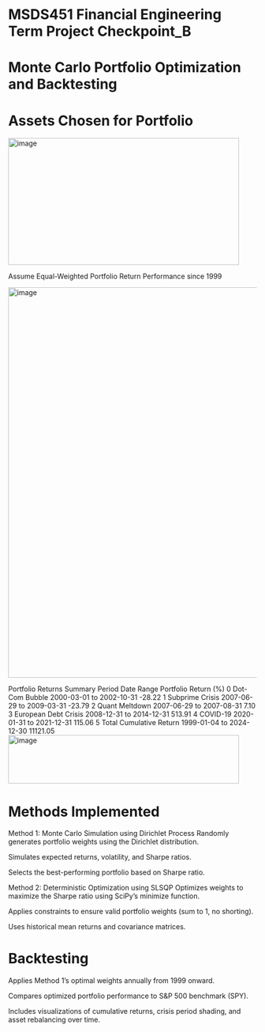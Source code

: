 # MSDS451 Financial Engineering Term Project Checkpoint_B

# Monte Carlo Portfolio Optimization and Backtesting

# Assets Chosen for Portfolio

<img width="468" height="257" alt="image" src="https://github.com/user-attachments/assets/44451e06-f82e-40b8-8c53-0c5517197f79" />

Assume Equal-Weighted Portfolio Return Performance since 1999

<img width="1389" height="790" alt="image" src="https://github.com/user-attachments/assets/71b8d42b-e251-40db-8d80-4485df636cc0" />


Portfolio Returns Summary
                    Period                Date Range  Portfolio Return (%)
0           Dot-Com Bubble  2000-03-01 to 2002-10-31                -28.22
1          Subprime Crisis  2007-06-29 to 2009-03-31                -23.79
2           Quant Meltdown  2007-06-29 to 2007-08-31                  7.10
3     European Debt Crisis  2008-12-31 to 2014-12-31                513.91
4                 COVID-19  2020-01-31 to 2021-12-31                115.06
5  Total Cumulative Return  1999-01-04 to 2024-12-30              11121.05
<img width="468" height="98" alt="image" src="https://github.com/user-attachments/assets/700f8b0a-f6b9-4462-a041-2d989c7f646d" />


# Methods Implemented

Method 1: Monte Carlo Simulation using Dirichlet Process
Randomly generates portfolio weights using the Dirichlet distribution.

Simulates expected returns, volatility, and Sharpe ratios.

Selects the best-performing portfolio based on Sharpe ratio.

Method 2: Deterministic Optimization using SLSQP
Optimizes weights to maximize the Sharpe ratio using SciPy’s minimize function.

Applies constraints to ensure valid portfolio weights (sum to 1, no shorting).

Uses historical mean returns and covariance matrices.

# Backtesting
Applies Method 1’s optimal weights annually from 1999 onward.

Compares optimized portfolio performance to S&P 500 benchmark (SPY).

Includes visualizations of cumulative returns, crisis period shading, and asset rebalancing over time.


